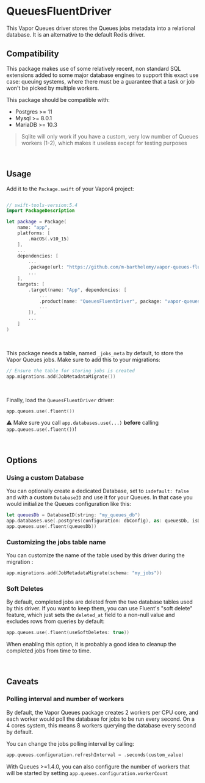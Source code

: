 # QueuesFluentDriver

This Vapor Queues driver stores the Queues jobs metadata into a relational database. It is an alternative to the default Redis driver.


## Compatibility

This package makes use of some relatively recent, non standard SQL extensions added to some major database engines to support this exact use case: queuing systems, where there must be a guarantee that a task or job won't be picked by multiple workers.

This package should be compatible with:

- Postgres >= 11
- Mysql >= 8.0.1
- MariaDB >= 10.3

> Sqlite will only work if you have a custom, very low number of Queues workers (1-2), which makes it useless except for testing purposes

&nbsp;

## Usage



Add it to the `Package.swift` of your Vapor4 project: 

```swift

// swift-tools-version:5.4
import PackageDescription

let package = Package(
    name: "app",
    platforms: [
        .macOS(.v10_15)
    ],
    ...
    dependencies: [
        ...
        .package(url: "https://github.com/m-barthelemy/vapor-queues-fluent-driver.git", from: "3.0.0-beta1"),
        ...
    ],
    targets: [
        .target(name: "App", dependencies: [
            ...
            .product(name: "QueuesFluentDriver", package: "vapor-queues-fluent-driver"),
            ...
        ]),
        ...
    ]
)

```

&nbsp;

This package needs a table, named `_jobs_meta` by default, to store the Vapor Queues jobs. Make sure to add this to your migrations:
```swift
// Ensure the table for storing jobs is created
app.migrations.add(JobMetadataMigrate())
```    

&nbsp;

Finally, load the `QueuesFluentDriver` driver:
```swift    
app.queues.use(.fluent())
```

⚠️ Make sure you call `app.databases.use(...)` **before** calling `app.queues.use(.fluent())`!

&nbsp;

## Options

### Using a custom Database 
You can optionally create a dedicated Database, set to `isdefault: false` and with a custom `DatabaseID` and use it for your Queues.
In that case you would initialize the Queues configuration like this:

```swift
let queuesDb = DatabaseID(string: "my_queues_db")
app.databases.use(.postgres(configuration: dbConfig), as: queuesDb, isDefault: false)
app.queues.use(.fluent(queuesDb))
```

### Customizing the jobs table name
You can customize the name of the table used by this driver during the migration :
```swift
app.migrations.add(JobMetadataMigrate(schema: "my_jobs"))
```

### Soft Deletes
By default, completed jobs are deleted from the two database tables used by this driver.
If you want to keep them, you can use Fluent's "soft delete" feature, which just sets the `deleted_at` field to a non-null value and excludes rows from queries by default:

```swift
app.queues.use(.fluent(useSoftDeletes: true))
```

When enabling this option, it is probably a good idea to cleanup the completed jobs from time to time.

&nbsp;


## Caveats


### Polling interval and number of workers
By default, the Vapor Queues package creates 2 workers per CPU core, and each worker would poll the database for jobs to be run every second.
On a 4 cores system, this means 8 workers querying the database every second by default.

You can change the jobs polling interval by calling:

```swift
app.queues.configuration.refreshInterval = .seconds(custom_value)
```

With Queues >=1.4.0, you can also configure the number of workers that will be started by setting `app.queues.configuration.workerCount`

